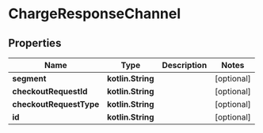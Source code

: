
# ChargeResponseChannel

## Properties
Name | Type | Description | Notes
------------ | ------------- | ------------- | -------------
**segment** | **kotlin.String** |  |  [optional]
**checkoutRequestId** | **kotlin.String** |  |  [optional]
**checkoutRequestType** | **kotlin.String** |  |  [optional]
**id** | **kotlin.String** |  |  [optional]




